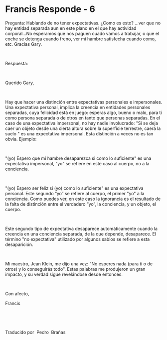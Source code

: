 # Francis Responde - 6






Pregunta: Hablando de no tener expectativas. &iquest;Como es esto? &hellip;ver que no hay entidad separada aun en este plano en el que hay actividad corporal...No esperamos que nos paguen cuado vamos a trabajar, o que el coche se detenga cuando freno, ver mi hambre satisfecha cuando como, etc. Gracias Gary.





&nbsp;





Respuesta:





&nbsp;





Querido Gary,





&nbsp;





Hay que hacer una distinci&oacute;n entre expectativas personales e impersonales. Una expectativa personal, implica la creencia en entidades personales separadas, cuya felicidad est&aacute; en juego: esperas algo, bueno o malo, para ti como persona separada o de otros en tanto que personas separadas. En el caso de una expectativa impersonal, no hay nadie involucrado: &quot;Si se deja caer un objeto desde una cierta altura sobre la superficie terrestre, caer&aacute; la suelo &quot; es una expectativa impersonal. Esta distinci&oacute;n a veces no es tan obvia. Ejemplo:





&nbsp;





&quot;(yo) Espero que mi hambre desaparezca si como lo suficiente&quot; es una expectativa impersonal, &quot;yo&quot; se refiere en este caso al cuerpo, no a la conciencia.





&nbsp;





&quot;(yo) Espero ser feliz si (yo) como lo suficiente&quot; es una expectativa personal. Este segundo &ldquo;yo&rdquo; se refiere al cuerpo, el primer &quot;yo&quot; a la conciencia. Como puedes ver, en este caso la ignorancia es el resultado de la falta de distinci&oacute;n entre el verdadero &ldquo;yo&rdquo;, la conciencia, y un objeto, el cuerpo.





&nbsp;





Este segundo tipo de expectativa desaparece autom&aacute;ticamente cuando la creencia en una conciencia separada, de la que depende, desaparece. El t&eacute;rmino &quot;no expectativa&quot; utilizado por algunos sabios se refiere a esta desaparici&oacute;n.





&nbsp;





Mi maestro, Jean Klein, me dijo una vez: &quot;No esperes nada (para ti o de otros) y lo conseguir&aacute;s todo&quot;. Estas palabras me produjeron un gran impacto, y su verdad sigue revel&aacute;ndose desde entonces.





&nbsp;





Con afecto,








Francis





&nbsp;





&nbsp;









Traducido por&nbsp;
Pedro
&nbsp;Bra&ntilde;as









&nbsp;





&nbsp;










&nbsp;







